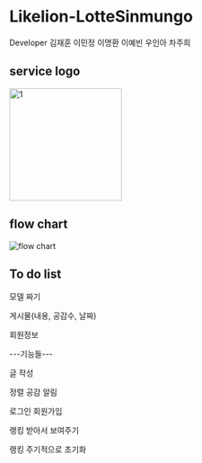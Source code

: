 # Likelion-LotteSinmungo
Developer 김재훈 이민정 이명환 이예빈 우인아 차주희

## service logo
<img width="200" alt="1" src="https://user-images.githubusercontent.com/56781342/95324147-3e892480-08da-11eb-8a9e-d9d5cdf03615.png">

## flow chart
![flow chart](https://user-images.githubusercontent.com/56781342/95323998-0255c400-08da-11eb-96ec-c3528bad8f26.PNG)

## To do list
모델 짜기

게시물(내용, 공감수, 날짜)

회원정보

---기능들---

글 작성

정렬 공감 알림 

로그인 회원가입

랭킹 받아서 보여주기

랭킹 주기적으로 초기화

